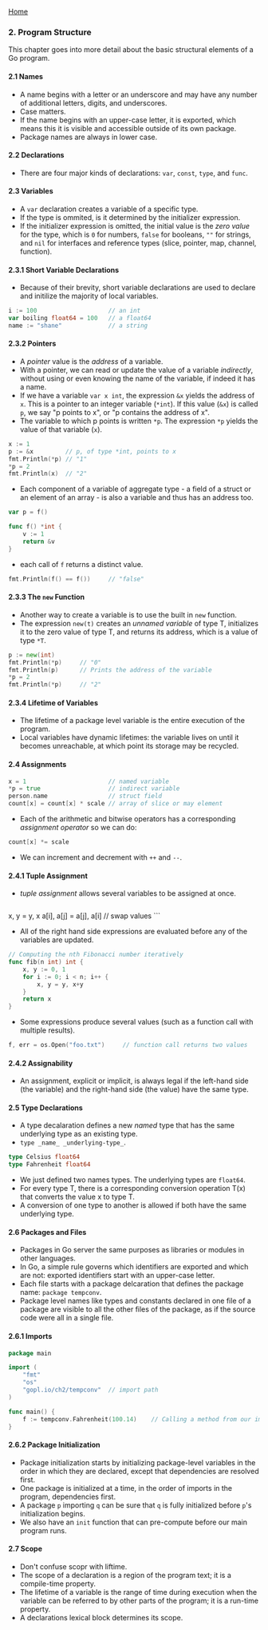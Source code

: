 [Home](https://github.com/bradfield-csi-5/shane325/blob/main/prep-phase/go/notes/the_go_programming_language.md)

### 2. Program Structure
This chapter goes into more detail about the basic structural elements of a Go program.

#### 2.1 Names
- A name begins with a letter or an underscore and may have any number of additional letters, digits, and underscores.
- Case matters.
- If the name begins with an upper-case letter, it is exported, which means this it is visible and accessible outside of its own package.
- Package names are always in lower case.

#### 2.2 Declarations
- There are four major kinds of declarations: `var`, `const`, `type`, and `func`.

#### 2.3 Variables
- A `var` declaration creates a variable of a specific type.
- If the type is ommited, is it determined by the initializer expression.
- If the initializer expression is omitted, the initial value is the _zero value_ for the type, which is `0` for numbers, `false` for booleans, `""` for strings, and `nil` for interfaces and reference types (slice, pointer, map, channel, function).

#### 2.3.1 Short Variable Declarations
- Because of their brevity, short variable declarations are used to declare and initilize the majority of local variables.

```go
i := 100                    // an int
var boiling float64 = 100   // a float64
name := "shane"             // a string
```

#### 2.3.2 Pointers
- A _pointer_ value is the _address_ of a variable.
- With a pointer, we can read or update the value of a variable _indirectly_, without using or even knowing the name of the variable, if indeed it has a name.
- If we have a variable `var x int`, the expression `&x` yields the address of `x`. This is a pointer to an integer variable (`*int`). If this value (`&x`) is called `p`, we say "p points to x", or "p contains the address of x".
- The variable to which p points is written `*p`. The expression `*p` yields the value of that variable (`x`).

```go
x := 1
p := &x         // p, of type *int, points to x
fmt.Println(*p) // "1"
*p = 2
fmt.Println(x)  // "2"
```

- Each component of a variable of aggregate type - a field of a struct or an element of an array - is also a variable and thus has an address too.

```go
var p = f()

func f() *int {
    v := 1
    return &v
}
```

- each call of `f` returns a distinct value.

```go
fmt.Println(f() == f())     // "false"
```

#### 2.3.3 The `new` Function
- Another way to create a variable is to use the built in `new` function.
- The expression `new(t)` creates an _unnamed variable_ of type T, initializes it to the zero value of type T, and returns its address, which is a value of type `*T`.

```go
p := new(int)
fmt.Println(*p)     // "0"
fmt.Println(p)      // Prints the address of the variable
*p = 2
fmt.Println(*p)     // "2"
```

#### 2.3.4 Lifetime of Variables
- The lifetime of a package level variable is the entire execution of the program.
- Local variables have dynamic lifetimes: the variable lives on until it becomes unreachable, at which point its storage may be recycled.

#### 2.4 Assignments
```go
x = 1                       // named variable
*p = true                   // indirect variable
person.name                 // struct field
count[x] = count[x] * scale // array of slice or may element
```

- Each of the arithmetic and bitwise operators has a corresponding _assignment operator_ so we can do:

```go
count[x] *= scale
```

- We can increment and decrement with `++` and `--`.

#### 2.4.1 Tuple Assignment
- _tuple assignment_ allows several variables to be assigned at once.

    ```go
x, y = y, x
a[i], a[j] = a[j], a[i] // swap values
    ```

- All of the right hand side expressions are evaluated before any of the variables are updated.

```go
// Computing the nth Fibonacci number iteratively
func fib(n int) int {
    x, y := 0, 1
    for i := 0; i < n; i++ {
        x, y = y, x+y
    }
    return x
}
```

- Some expressions produce several values (such as a function call with multiple results).

```go
f, err = os.Open("foo.txt")     // function call returns two values
```

#### 2.4.2 Assignability
- An assignment, explicit or implicit, is always legal if the left-hand side (the variable) and the right-hand side (the value) have the same type.

#### 2.5 Type Declarations
- A type decalaration defines a new _named_ type that has the same underlying type as an existing type.
- `type _name_ _underlying-type_`.

```go
type Celsius float64
type Fahrenheit float64
```

- We just defined two names types. The underlying types are `float64`.
- For every type T, there is a corresponding conversion operation T(x) that converts the value x to type T.
- A conversion of one type to another is allowed if both have the same underlying type.

#### 2.6 Packages and Files
- Packages in Go server the same purposes as libraries or modules in other languages.
- In Go, a simple rule governs which identifiers are exported and which are not: exported identifiers start with an upper-case letter.
- Each file starts with a package delcaration that defines the package name: `package tempconv`.
- Package level names like types and constants declared in one file of a package are visible to all the other files of the package, as if the source code were all in a single file.

#### 2.6.1 Imports
```go
package main

import (
    "fmt"
    "os"
    "gopl.io/ch2/tempconv"  // import path
)

func main() {
    f := tempconv.Fahrenheit(100.14)    // Calling a method from our imported package
}
```

#### 2.6.2 Package Initialization
- Package initialization starts by initializing package-level variables in the order in which they are declared, except that dependencies are resolved first.
- One package is initialized at a time, in the order of imports in the program, dependencies first.
- A package `p` importing `q` can be sure that `q` is fully initialized before `p`'s initialization begins.
- We also have an `init` function that can pre-compute before our main program runs.

#### 2.7 Scope
- Don't confuse scopr with liftime.
- The scope of a declaration is a region of the program text; it is a compile-time property.
- The lifetime of a variable is the range of time during execution when the variable can be referred to by other parts of the program; it is a run-time property.
- A declarations lexical block determines its scope.
